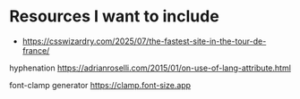 # Resources I want to include

- https://csswizardry.com/2025/07/the-fastest-site-in-the-tour-de-france/

hyphenation
https://adrianroselli.com/2015/01/on-use-of-lang-attribute.html

font-clamp generator
https://clamp.font-size.app

